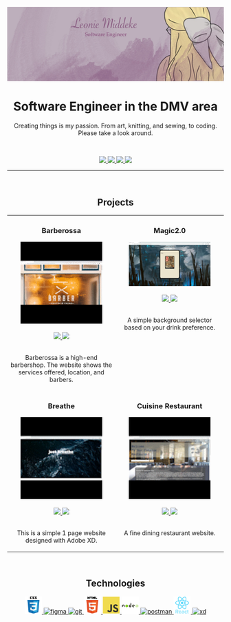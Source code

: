 [![Header](https://raw.githubusercontent.com/lmiddeke/lmiddeke/main/banner.jpg)](https://leonie-middeke.netlify.app/)

<h1 align="center">Software Engineer in the DMV area</h1>
<p align="center">Creating things is my passion. From art, knitting, and sewing, to coding. Please take a look around.</p>
<br>
<p align="center">
  <a href="https://leonie-middeke.netlify.app/" target="_blank"> <!--portfolio-->
    <img src="https://img.shields.io/badge/portfolio-000000?style=for-the-badge&&logoColor=white"/>
  </a>
  <a href="https://www.linkedin.com/in/leonie-middeke" target="_blank"><!--linkedin-->
    <img src="https://img.shields.io/badge/LinkedIn-0077B5?style=for-the-badge&logo=linkedin&logoColor=white"/>
  </a>
  <a href="https://github.com/lmiddeke" target="_blank"><!--github-->
    <img src="https://img.shields.io/badge/GitHub-100000?style=for-the-badge&logo=github&logoColor=white"/>
  </a>
  <a href="https://twitter.com/le0m22" target="_blank"><!--twitter-->
      <img src="https://img.shields.io/badge/Twitter-1DA1F2?style=for-the-badge&logo=twitter&logoColor=white"/>
  </a>
</p>

<hr>
<br>
<h2 align="center">Projects</h2>
<table>
  <tr>
    <!--Barberossa-->
    <td width="50%" valign="top">
      <h3 align="center">Barberossa</h3>
      <div align="center">
      <a target="_blank" href="https://leonie-middeke.netlify.app/barber_shop/index.html">
        <img src="Barberossa.gif" width="80%" alt="Barber shop"/>
      </a>
      <br>
      <br>
      <a href="https://github.com/lmiddeke/Barber_Shop" target="_blank">
        <img src="https://img.shields.io/badge/GitHub-100000?style=for-the-badge&logo=github&logoColor=white"/>
      </a>  
      <a href="https://leonie-middeke.netlify.app/barber_shop/index.html" target="_blank">
        <img src="https://img.shields.io/badge/Website-000000?style=for-the-badge&&logoColor=white"/>
      </a>
      <br>
      <br>  
      <p>Barberossa is a high-end barbershop. The website shows the services offered, location, and barbers.</p>
      </div>
    </td>
    <!--Magic Card Picker-->
    <td width="50%" valign="top">
      <h3 align="center">Magic2.0</h3>
      <div align="center">
      <a target="_blank" href="https://choose-your-card.netlify.app/">
        <img src="Magic.gif" width=80%" alt="Magic the gathering card selector"/>
      </a>  
      <br>
      <br>  
      <a href="https://github.com/lmiddeke/Magic2.0" target="_blank">
        <img src="https://img.shields.io/badge/GitHub-100000?style=for-the-badge&logo=github&logoColor=white"/>
      </a>
      <a href="https://choose-your-card.netlify.app/" target="_blank">
        <img src="https://img.shields.io/badge/Website-000000?style=for-the-badge&&logoColor=white"/>
      </a>
      <br> 
      <br>  
      <p>A simple background selector based on your drink preference.</p>
      </div>
    </td>
  </tr>
  
  <tr>
    <!--Breathe-->
    <td width="50%" valign="top">
      <h3 align="center">Breathe</h3>
      <div align="center">
      <a target="_blank" href="https://leonie-middeke.netlify.app/breathe/breathe.html">
        <img src="Breathe.gif" width="80%" alt="Breathe"/>
      </a>  
      <br>
      <br>  
      <a href="https://github.com/lmiddeke/breathe-page" target="_blank">
        <img src="https://img.shields.io/badge/GitHub-100000?style=for-the-badge&logo=github&logoColor=white"/>
      </a>
      <a href="https://leonie-middeke.netlify.app/breathe/breathe.html" target="_blank">
        <img src="https://img.shields.io/badge/Website-000000?style=for-the-badge&&logoColor=white"/>
      </a>
      <br>
      <br>  
      <p>This is a simple 1 page website designed with Adobe XD.</p>
      </div>
    </td>
    <!--Restaurant-->
    <td width="50%" valign="top">
      <h3 align="center">Cuisine Restaurant</h3>
      <div align="center">
      <a target="_blank" href="https://leonie-middeke.netlify.app/restaurant/">
        <img src="Restaurant.gif" width="80%" alt="Restaurant"/>
      </a>  
      <br>
      <br>  
      <a href="https://github.com/lmiddeke/Restaurant" target="_blank">
        <img src="https://img.shields.io/badge/GitHub-100000?style=for-the-badge&logo=github&logoColor=white"/>
      </a>
      <a href="https://leonie-middeke.netlify.app/restaurant/" target="_blank">
        <img src="https://img.shields.io/badge/Website-000000?style=for-the-badge&&logoColor=white"/>
      </a>
      <br>
      <br>  
      <p>A fine dining restaurant website.</p>
      </div>
    </td>
  </tr>  
</table>  

<br>
<!--Techs-->
<h2 align="center">Technologies</h2>
<p align="center"> <a href="https://www.w3schools.com/css/" target="_blank" rel="noreferrer"> <img src="https://raw.githubusercontent.com/devicons/devicon/master/icons/css3/css3-original-wordmark.svg" alt="css3" width="40" height="40"/> </a> <a href="https://www.figma.com/" target="_blank" rel="noreferrer"> <img src="https://www.vectorlogo.zone/logos/figma/figma-icon.svg" alt="figma" width="40" height="40"/> </a> <a href="https://git-scm.com/" target="_blank" rel="noreferrer"> <img src="https://www.vectorlogo.zone/logos/git-scm/git-scm-icon.svg" alt="git" width="40" height="40"/> </a> <a href="https://www.w3.org/html/" target="_blank" rel="noreferrer"> <img src="https://raw.githubusercontent.com/devicons/devicon/master/icons/html5/html5-original-wordmark.svg" alt="html5" width="40" height="40"/> </a> <a href="https://developer.mozilla.org/en-US/docs/Web/JavaScript" target="_blank" rel="noreferrer"> <img src="https://raw.githubusercontent.com/devicons/devicon/master/icons/javascript/javascript-original.svg" alt="javascript" width="40" height="40"/> </a> <a href="https://nodejs.org" target="_blank" rel="noreferrer"> <img src="https://raw.githubusercontent.com/devicons/devicon/master/icons/nodejs/nodejs-original-wordmark.svg" alt="nodejs" width="40" height="40"/> </a> <a href="https://postman.com" target="_blank" rel="noreferrer"> <img src="https://www.vectorlogo.zone/logos/getpostman/getpostman-icon.svg" alt="postman" width="40" height="40"/> </a> <a href="https://reactjs.org/" target="_blank" rel="noreferrer"> <img src="https://raw.githubusercontent.com/devicons/devicon/master/icons/react/react-original-wordmark.svg" alt="react" width="40" height="40"/> </a> <a href="https://www.adobe.com/products/xd.html" target="_blank" rel="noreferrer"> <img src="https://cdn.worldvectorlogo.com/logos/adobe-xd.svg" alt="xd" width="40" height="40"/> </a> </p>
